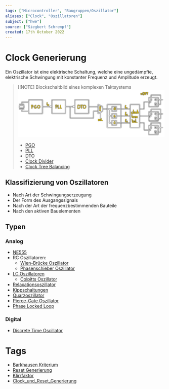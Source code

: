 ```yaml
---
tags: ["Microcontroller", "Baugruppen/Oszillator"]
aliases: ["Clock", "Oszillatoren"]
subject: ["hwe"]
source: ["Siegbert Schrempf"]
created: 17th October 2022
---
```


# Clock Generierung

Ein Oszillator ist eine elektrische Schaltung, welche eine ungedämpfte, elektrische Schwingung mit konstanter Frequenz und Amplitude erzeugt.

> [!NOTE] Blockschaltbild eines komplexen Taktsystems  
> ![komplex-dto](../assets/komplex-dto.png)
> - [PGO](Pierce-Gate%20Oszillator.md)
> - [PLL](Phase%20Locked%20Loop.md)
> - [DTO](Discrete%20Time%20Oscillator.md)
> - [Clock Divider](Clock%20Divider.md)
> - [Clock Tree Balancing](Clock%20Tree%20Balancing.md)

## Klassifizierung von Oszillatoren

- Nach Art der Schwingungserzeugung
- Der Form des Ausgangssignals
- Nach der Art der frequenzbestimmenden Bauteile
- Nach den aktiven Bauelementen

## Typen

### Analog

- [NE555](NE555.md)
- RC Oszillatoren:
	- [Wien-Brücke Oszillator](Wien-Brücke%20Oszillator.md)
	- [Phasenschieber Oszillator](Phasenschieber%20Oszillator.md)
- [LC Oszillatoren](LC%20Oszillatoren.md)
	- [Colpitts Oszillator](Colpitts%20Oszillator.md)
- [Relaxationsoszillator](Relaxationsoszillator.md)
- [Kippschaltungen](Kippschaltungen.md)
- [Quarzoszillator](Quarzoszillator.md)
- [Pierce-Gate Oszillator](Pierce-Gate%20Oszillator.md)
- [Phase Locked Loop](Phase%20Locked%20Loop.md)

### Digital

- [Discrete Time Oscillator](Discrete%20Time%20Oscillator.md)

# Tags

- [Barkhausen Kriterium](Barkhausen%20Kriterium.md)
- [Reset Generierung](../Reset%20Generierung.md)
- [Klirrfaktor](../Klirrfaktor.md)
- [Clock_und_Reset_Generierung](../assets/pdf/Clock_und_Reset_Generierung.pdf)